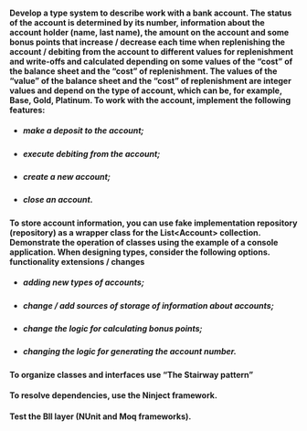 #### Develop a type system to describe work with a bank account. The status of the account is determined by its number, information about the account holder (name, last name), the amount on the account and some bonus points that increase / decrease each time when replenishing the account / debiting from the account to different values for replenishment and write-offs and calculated depending on some values ​​of the “cost” of the balance sheet and the “cost” of replenishment. The values of the “value” of the balance sheet and the “cost” of replenishment are integer values and depend on the type of account, which can be, for example, Base, Gold, Platinum. To work with the account, implement the following features: 
+ ##### make a deposit to the account;
+ ##### execute debiting from the account;
+ ##### create a new account;
+ ##### close an account.
#### To store account information, you can use fake implementation repository (repository) as a wrapper class for the List<Account\>  collection. Demonstrate the operation of classes using the example of a console application. When designing types, consider the following options. functionality extensions / changes
+ ##### adding new types of accounts;
+ ##### change / add sources of storage of information about accounts;
+ ##### change the logic for calculating bonus points;
+ ##### changing the logic for generating the account number.
#### To organize classes and interfaces use “The Stairway pattern”
#### To resolve dependencies, use the Ninject framework.
#### Test the Bll layer (NUnit and Moq frameworks).

